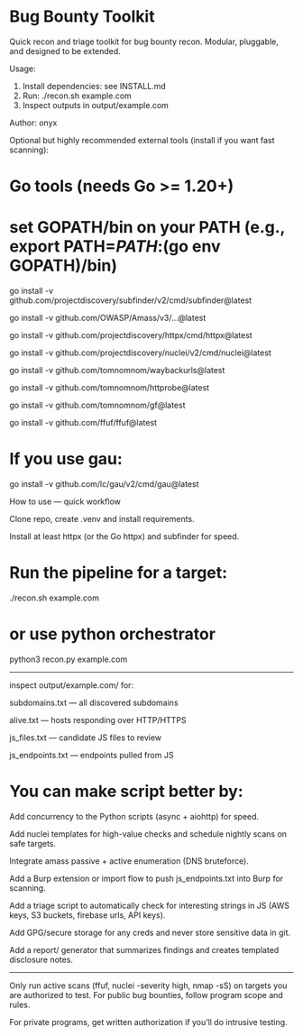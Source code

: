 # Bug Bounty Toolkit
Quick recon and triage toolkit for bug bounty recon. Modular, pluggable, and designed to be extended.

Usage:
1. Install dependencies: see INSTALL.md
2. Run: ./recon.sh example.com
3. Inspect outputs in output/example.com

Author: onyx

Optional but highly recommended external tools (install if you want fast scanning):

# Go tools (needs Go >= 1.20+)
# set GOPATH/bin on your PATH (e.g., export PATH=$PATH:$(go env GOPATH)/bin)

go install -v github.com/projectdiscovery/subfinder/v2/cmd/subfinder@latest

go install -v github.com/OWASP/Amass/v3/...@latest

go install -v github.com/projectdiscovery/httpx/cmd/httpx@latest

go install -v github.com/projectdiscovery/nuclei/v2/cmd/nuclei@latest

go install -v github.com/tomnomnom/waybackurls@latest

go install -v github.com/tomnomnom/httprobe@latest

go install -v github.com/tomnomnom/gf@latest

go install -v github.com/ffuf/ffuf@latest

# If you use gau:

go install -v github.com/lc/gau/v2/cmd/gau@latest


How to use — quick workflow

Clone repo, create .venv and install requirements.

Install at least httpx (or the Go httpx) and subfinder for speed.

# Run the pipeline for a target:
./recon.sh example.com
# or use python orchestrator
python3 recon.py example.com

-------------------------------------------------------------------------------------------------------------------------------------------------------------------------------------------------------------------------------

inspect output/example.com/ for:

subdomains.txt — all discovered subdomains

alive.txt — hosts responding over HTTP/HTTPS

js_files.txt — candidate JS files to review

js_endpoints.txt — endpoints pulled from JS


# You can make script better by:

Add concurrency to the Python scripts (async + aiohttp) for speed.

Add nuclei templates for high-value checks and schedule nightly scans on safe targets.

Integrate amass passive + active enumeration (DNS bruteforce).

Add a Burp extension or import flow to push js_endpoints.txt into Burp for scanning.

Add a triage script to automatically check for interesting strings in JS (AWS keys, S3 buckets, firebase urls, API keys).

Add GPG/secure storage for any creds and never store sensitive data in git.

Add a report/ generator that summarizes findings and creates templated disclosure notes.

----------------------------------------------------------------------------------------------------------------------------------------------------------------------------------

Only run active scans (ffuf, nuclei -severity high, nmap -sS) on targets you are authorized to test. For public bug bounties, follow program scope and rules.

For private programs, get written authorization if you’ll do intrusive testing.
